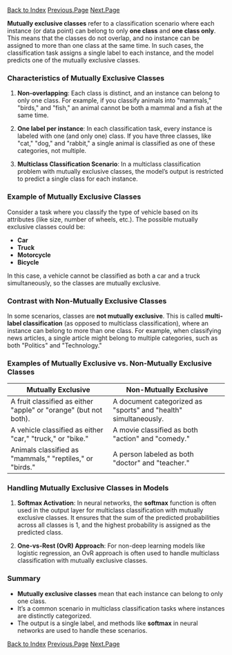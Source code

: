 [Back to Index](./O-index.md)  [Previous.Page](./Page-3_MultiClassClassification.md)  [Next.Page](./Page-5_Cost-Functions-Gradient-Descent.md)


**Mutually exclusive classes** refer to a classification scenario where each instance (or data point) can belong to only **one class** and **one class only**. This means that the classes do not overlap, and no instance can be assigned to more than one class at the same time. In such cases, the classification task assigns a single label to each instance, and the model predicts one of the mutually exclusive classes.

### Characteristics of Mutually Exclusive Classes
1. **Non-overlapping**: Each class is distinct, and an instance can belong to only one class. For example, if you classify animals into "mammals," "birds," and "fish," an animal cannot be both a mammal and a fish at the same time.
   
2. **One label per instance**: In each classification task, every instance is labeled with one (and only one) class. If you have three classes, like "cat," "dog," and "rabbit," a single animal is classified as one of these categories, not multiple.

3. **Multiclass Classification Scenario**: In a multiclass classification problem with mutually exclusive classes, the model’s output is restricted to predict a single class for each instance.

### Example of Mutually Exclusive Classes
Consider a task where you classify the type of vehicle based on its attributes (like size, number of wheels, etc.). The possible mutually exclusive classes could be:

- **Car**
- **Truck**
- **Motorcycle**
- **Bicycle**

In this case, a vehicle cannot be classified as both a car and a truck simultaneously, so the classes are mutually exclusive.

### Contrast with Non-Mutually Exclusive Classes
In some scenarios, classes are **not mutually exclusive**. This is called **multi-label classification** (as opposed to multiclass classification), where an instance can belong to more than one class. For example, when classifying news articles, a single article might belong to multiple categories, such as both "Politics" and "Technology."

### Examples of Mutually Exclusive vs. Non-Mutually Exclusive Classes

| **Mutually Exclusive**                     | **Non-Mutually Exclusive**          |
|--------------------------------------------|-------------------------------------|
| A fruit classified as either "apple" or "orange" (but not both). | A document categorized as "sports" and "health" simultaneously. |
| A vehicle classified as either "car," "truck," or "bike."        | A movie classified as both "action" and "comedy."               |
| Animals classified as "mammals," "reptiles," or "birds."        | A person labeled as both "doctor" and "teacher."                |

### Handling Mutually Exclusive Classes in Models
1. **Softmax Activation**: In neural networks, the **softmax** function is often used in the output layer for multiclass classification with mutually exclusive classes. It ensures that the sum of the predicted probabilities across all classes is 1, and the highest probability is assigned as the predicted class.

2. **One-vs-Rest (OvR) Approach**: For non-deep learning models like logistic regression, an OvR approach is often used to handle multiclass classification with mutually exclusive classes.

### Summary
- **Mutually exclusive classes** mean that each instance can belong to only one class.
- It’s a common scenario in multiclass classification tasks where instances are distinctly categorized.
- The output is a single label, and methods like **softmax** in neural networks are used to handle these scenarios.

[Back to Index](./O-index.md)  [Previous.Page](./Page-3_MultiClassClassification.md)  [Next.Page](./Page-5_Cost-Functions-Gradient-Descent.md)
